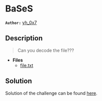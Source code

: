# BaSeS

**`Author:`** [yh_0x7](https://www.github.com/yh-0x7)

## Description

> Can you decode the file???





- **Files** 
 	- [file.txt](./challenge/file.txt)

## Solution
Solution of the challenge can be found [here](solution/).
